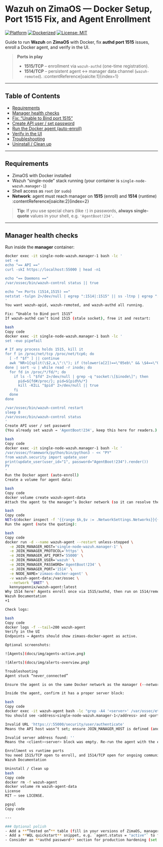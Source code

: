 # Wazuh on ZimaOS — Docker Setup, Port 1515 Fix, and Agent Enrollment

[![Platform](https://img.shields.io/badge/platform-ZimaOS-blue)](#)
[![Dockerized](https://img.shields.io/badge/deploy-docker-informational)](#)
[![License: MIT](https://img.shields.io/badge/license-MIT-green.svg)](LICENSE)

Guide to run **Wazuh** on **ZimaOS** with Docker, fix **authd port 1515** issues, enroll a Docker agent, and verify in the UI.

> **Ports in play**
>
> - **1515/TCP** – enrollment via `wazuh-authd` (one-time registration).  
> - **1514/TCP** – persistent agent ↔ manager data channel (`wazuh-remoted`). :contentReference[oaicite:1]{index=1}

---

## Table of Contents
- [Requirements](#requirements)
- [Manager health checks](#manager-health-checks)
- [Fix: “Unable to Bind port 1515”](#fix-unable-to-bind-port-1515)
- [Create API user / set password](#create-api-user--set-password)
- [Run the Docker agent (auto-enroll)](#run-the-docker-agent-auto-enroll)
- [Verify in the UI](#verify-in-the-ui)
- [Troubleshooting](#troubleshooting)
- [Uninstall / Clean up](#uninstall--clean-up)

---

## Requirements
- ZimaOS with Docker installed
- Wazuh “single-node” stack running (your container is `single-node-wazuh.manager-1`)
- Shell access as `root` (or `sudo`)
- **Network**: agent must reach manager on **1515** (enroll) and **1514** (runtime) :contentReference[oaicite:2]{index=2}

> **Tip:** If you use special chars (like `!`) in passwords, **always single-quote** values in your shell, e.g. `'AgentBoot!234'`.

---

## Manager health checks
Run inside the **manager** container:

```bash
docker exec -it single-node-wazuh.manager-1 bash -lc '
set -e
echo "== API =="
curl -skI https://localhost:55000 | head -n1

echo "== Daemons =="
/var/ossec/bin/wazuh-control status || true

echo "== Ports (1514,1515) =="
netstat -tulpn 2>/dev/null | egrep ":1514|:1515" || ss -ltnp | egrep ":1514|:1515" || true
'
You want wazuh-apid, wazuh-remoted, and wazuh-authd all running.

Fix: “Unable to Bind port 1515”
If wazuh-authd can’t bind 1515 (stale socket), free it and restart:

bash
Copy code
docker exec -it single-node-wazuh.manager-1 bash -lc '
set -euo pipefail

# If any process holds 1515, kill it
for f in /proc/net/tcp /proc/net/tcp6; do
  [ -f "$f" ] || continue
  awk "NR>1{split(\$2,a,\":\"); if (tolower(a[2])==\"05eb\" && \$4==\"0A\") print \$10}" "$f"
done | sort -u | while read -r inode; do
  for fd in /proc/*/fd/*; do
    if ls -l "$fd" 2>/dev/null | grep -q "socket:\[$inode\]"; then
      pid=${fd#/proc/}; pid=${pid%%/*}
      kill -KILL "$pid" 2>/dev/null || true
    fi
  done
done

/var/ossec/bin/wazuh-control restart
sleep 8
/var/ossec/bin/wazuh-control status
'
Create API user / set password
(You already set wazuh → 'AgentBoot!234', keep this here for readers.)

bash
Copy code
docker exec -it single-node-wazuh.manager-1 bash -lc '
/var/ossec/framework/python/bin/python3 - << "PY"
from wazuh.security import update_user
print(update_user(user_id="1", password="AgentBoot!234").render())
PY
'
Run the Docker agent (auto-enroll)
Create a volume for agent data:

bash
Copy code
docker volume create wazuh-agent-data
Attach the agent to the manager’s Docker network (so it can resolve the manager by name):

bash
Copy code
NET=$(docker inspect -f '{{range $k,$v := .NetworkSettings.Networks}}{{printf "%s " $k}}{{end}}' single-node-wazuh.manager-1 | awk '{print $1}')
Run the agent (note the quoting):

bash
Copy code
docker run -d --name wazuh-agent --restart unless-stopped \
  -e JOIN_MANAGER_HOST='single-node-wazuh.manager-1' \
  -e JOIN_MANAGER_PROTOCOL='https' \
  -e JOIN_MANAGER_API_PORT='55000' \
  -e JOIN_MANAGER_USER='wazuh' \
  -e JOIN_MANAGER_PASSWORD='AgentBoot!234' \
  -e JOIN_MANAGER_PORT='1514' \
  -e NODE_NAME='zimaos-docker-agent' \
  -v wazuh-agent-data:/var/ossec \
  --network "$NET" \
  kennyopennix/wazuh-agent:latest
Why 1514 here? Agents enroll once via 1515/authd, then run on 1514/remoted; this image enrolls via API and configures the agent server block for 1514. 
Wazuh Documentation
+1

Check logs:

bash
Copy code
docker logs -f --tail=200 wazuh-agent
Verify in the UI
Endpoints → Agents should show zimaos-docker-agent as active.

Optional screenshots:

![Agents](docs/img/agents-active.png)

![Alerts](docs/img/alerts-overview.png)

Troubleshooting
Agent stuck “never_connected”

Ensure the agent is on the same Docker network as the manager (--network "$NET").

Inside the agent, confirm it has a proper server block:

bash
Copy code
docker exec -it wazuh-agent bash -lc "grep -A4 '<server>' /var/ossec/etc/ossec.conf"
You should see <address>single-node-wazuh.manager-1</address> and <port>1514</port>.

Invalid URL 'https://:55000/security/user/authenticate'
Means the API host wasn’t set; ensure JOIN_MANAGER_HOST is defined (and quoted).

Invalid server address found: ''
Means the <client><server> block was empty. Re-run the agent with the env vars above, or patch the file and restart the agent.

Enrollment vs runtime ports
You need 1515/TCP open to enroll, and 1514/TCP open for ongoing communication. 
Wazuh Documentation

Uninstall / Clean up
bash
Copy code
docker rm -f wazuh-agent
docker volume rm wazuh-agent-data
License
MIT — see LICENSE.

pgsql
Copy code

---

### Optional polish
- Add a **“Tested on”** table (fill in your versions of ZimaOS, manager image tag, and agent image tag).
- Add a **WQL quickstart** snippet, e.g. `agent.status = "active"` to filter dashboards.
- Consider an **authd password** section for production hardening (set `<use_password>yes</use_password>` in the manager’s `<auth>` block). :contentReference[oaicite:5]{index=5}
